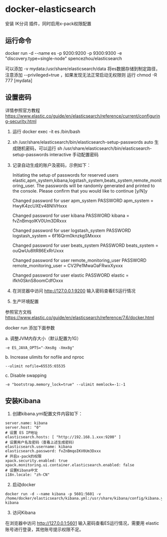 # docker-elasticsearch

安装 IK分词 插件，同时启用x-pack权限配置

## 运行命令

docker run -d --name es -p 9200:9200 -p 9300:9300 -e "discovery.type=single-node" spencezhou/elasticsearch

可以添加 -v mydata:/usr/share/elasticsearch/data 将es数据存储到制定路径，注意添加 --privileged=true ，如果发现无法正常启动无权限则 运行 chmod -R 777 [mydata]
## 设置密码

详情参照官方教程
https://www.elastic.co/guide/en/elasticsearch/reference/current/configuring-security.html

1. 运行 docker exec -it es /bin/bash
2. sh /usr/share/elasticsearch/bin/elasticsearch-setup-passwords auto
生成随机密码，可以运行  sh /usr/share/elasticsearch/bin/elasticsearch-setup-passwords interactive 手动配置密码
3. 记录自动生成的账户及密码，示例如下：


    Initiating the setup of passwords for reserved users elastic,apm_system,kibana,logstash_system,beats_system,remote_monitoring_user.
    The passwords will be randomly generated and printed to the console.
    Please confirm that you would like to continue [y/N]y
    
    Changed password for user apm_system
    PASSWORD apm_system = HwyK4zcUXEv48NIVHxxx
    
    Changed password for user kibana
    PASSWORD kibana = fvZnBmqoIKV0Um3DRxxx
    
    Changed password for user logstash_system
    PASSWORD logstash_system = 6f16Qrm0knzkgSMxxxx
    
    Changed password for user beats_system
    PASSWORD beats_system = ouQwUu8ltR86ExRrUxxx
    
    Changed password for user remote_monitoring_user
    PASSWORD remote_monitoring_user = CV2Pe1MwaOaFRwxXyxxx
    
    Changed password for user elastic
    PASSWORD elastic = ifkh0SknS8oomCdfOxxx


4. 在浏览器中访问 http://127.0.0.1:9200 输入密码查看ES运行情况 

5. 生产环境配置

参照官方文档 https://www.elastic.co/guide/en/elasticsearch/reference/7.6/docker.html

docker run 添加下面参数

a. 调整JVM内存大小（默认配置为1G）

    -e ES_JAVA_OPTS="-Xms8g -Xmx8g"  

b. Increase ulimits for nofile and nproc

    --ulimit nofile=65535:65535

c. Disable swapping

    -e "bootstrap.memory_lock=true" --ulimit memlock=-1:-1

## 安装Kibana

1. 创建kibana.yml配置文件内容如下：

```
server.name: kibana
server.host: "0"
# 设置 ES IP地址
elasticsearch.hosts: [ "http://192.168.1.xxx:9200" ]
# 设置用户名及密码（查看上述生成密码）
elasticsearch.username: kibana
elasticsearch.password: fvZnBmqoIKV0Um3Dxxx
# 开启x-pack的权限
xpack.security.enabled: true
xpack.monitoring.ui.container.elasticsearch.enabled: false
# 设置Kibana中文
i18n.locale: "zh-CN"
```

2. 启动docker

```
docker run -d --name kibana -p 5601:5601 -v /home/docker/elasticsearch/kibana.yml:/usr/share/kibana/config/kibana.yml kibana
```
3. 访问Kibana

在浏览器中访问 http://127.0.0.1:5601 输入密码查看ES运行情况，需要用 elastic账号进行登录，其他账号提示权限不足。
